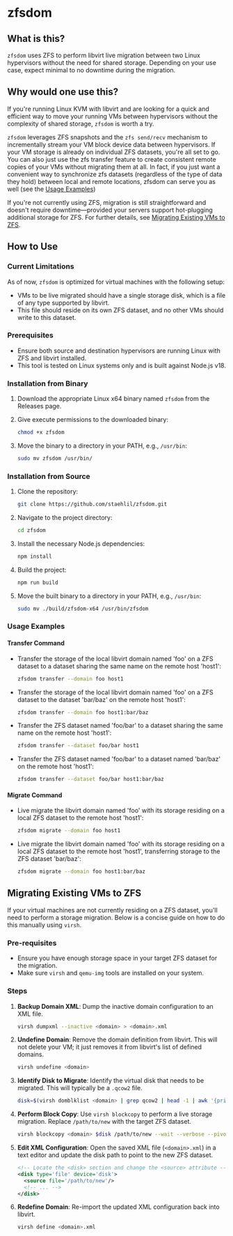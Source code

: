 # zfsdom

## What is this?

`zfsdom` uses ZFS to perform libvirt live migration between two Linux hypervisors without the need for shared storage. Depending on your use case, expect minimal to no downtime during the migration.

## Why would one use this?

If you're running Linux KVM with libvirt and are looking for a quick and efficient way to move your running VMs between hypervisors without the complexity of shared storage, `zfsdom` is worth a try.

`zfsdom` leverages ZFS snapshots and the `zfs send/recv` mechanism to incrementally stream your VM block device data between hypervisors. If your VM storage is already on individual ZFS datasets, you're all set to go.
You can also just use the zfs transfer feature to create consistent remote copies of your VMs without migrating them at all. In fact, if you just want a convenient way to synchronize zfs datasets (regardless of the type of data they hold) between local and remote locations, zfsdom can serve you as well (see the [Usage Examples](#usage-examples))

If you're not currently using ZFS, migration is still straightforward and doesn't require downtime—provided your servers support hot-plugging additional storage for ZFS. For further details, see [Migrating Existing VMs to ZFS](#migrating-existing-vms-to-zfs).

## How to Use

### Current Limitations

As of now, `zfsdom` is optimized for virtual machines with the following setup:

- VMs to be live migrated should have a single storage disk, which is a file of any type supported by libvirt.
- This file should reside on its own ZFS dataset, and no other VMs should write to this dataset.

### Prerequisites

- Ensure both source and destination hypervisors are running Linux with ZFS and libvirt installed.
- This tool is tested on Linux systems only and is built against Node.js v18.

### Installation from Binary

1. Download the appropriate Linux x64 binary named `zfsdom` from the Releases page.

2. Give execute permissions to the downloaded binary:

    ```bash
    chmod +x zfsdom
    ```

3. Move the binary to a directory in your PATH, e.g., `/usr/bin`:

    ```bash
    sudo mv zfsdom /usr/bin/
    ```

### Installation from Source

1. Clone the repository:

    ```bash
    git clone https://github.com/staehlil/zfsdom.git
    ```

2. Navigate to the project directory:

    ```bash
    cd zfsdom
    ```

3. Install the necessary Node.js dependencies:

    ```bash
    npm install
    ```

4. Build the project:

    ```bash
    npm run build
    ```

5. Move the built binary to a directory in your PATH, e.g., `/usr/bin`:

    ```bash
    sudo mv ./build/zfsdom-x64 /usr/bin/zfsdom
    ```

### Usage Examples

#### Transfer Command

- Transfer the storage of the local libvirt domain named 'foo' on a ZFS dataset to a dataset sharing the same name on the remote host 'host1':

    ```bash
    zfsdom transfer --domain foo host1
    ```

- Transfer the storage of the local libvirt domain named 'foo' on a ZFS dataset to the dataset 'bar/baz' on the remote host 'host1':

    ```bash
    zfsdom transfer --domain foo host1:bar/baz
    ```

- Transfer the ZFS dataset named 'foo/bar' to a dataset sharing the same name on the remote host 'host1':

    ```bash
    zfsdom transfer --dataset foo/bar host1
    ```

- Transfer the ZFS dataset named 'foo/bar' to a dataset named 'bar/baz' on the remote host 'host1':

    ```bash
    zfsdom transfer --dataset foo/bar host1:bar/baz
    ```

#### Migrate Command

- Live migrate the libvirt domain named 'foo' with its storage residing on a local ZFS dataset to the remote host 'host1':

    ```bash
    zfsdom migrate --domain foo host1
    ```

- Live migrate the libvirt domain named 'foo' with its storage residing on a local ZFS dataset to the remote host 'host1', transferring storage to the ZFS dataset 'bar/baz':

    ```bash
    zfsdom migrate --domain foo host1:bar/baz
    ```

## Migrating Existing VMs to ZFS

If your virtual machines are not currently residing on a ZFS dataset, you'll need to perform a storage migration. Below is a concise guide on how to do this manually using `virsh`.

### Pre-requisites

- Ensure you have enough storage space in your target ZFS dataset for the migration.
- Make sure `virsh` and `qemu-img` tools are installed on your system.

### Steps

1. **Backup Domain XML**: Dump the inactive domain configuration to an XML file.

    ```bash
    virsh dumpxml --inactive <domain> > <domain>.xml
    ```

2. **Undefine Domain**: Remove the domain definition from libvirt. This will not delete your VM; it just removes it from libvirt's list of defined domains.

    ```bash
    virsh undefine <domain>
    ```

3. **Identify Disk to Migrate**: Identify the virtual disk that needs to be migrated. This will typically be a `.qcow2` file.

    ```bash
    disk=$(virsh domblklist <domain> | grep qcow2 | head -1 | awk '{print $1}')
    ```

4. **Perform Block Copy**: Use `virsh blockcopy` to perform a live storage migration. Replace `/path/to/new` with the target ZFS dataset.

    ```bash
    virsh blockcopy <domain> $disk /path/to/new --wait --verbose --pivot
    ```

5. **Edit XML Configuration**: Open the saved XML file (`<domain>.xml`) in a text editor and update the disk path to point to the new ZFS dataset.

    ```xml
    <!-- Locate the <disk> section and change the <source> attribute -->
    <disk type='file' device='disk'>
      <source file='/path/to/new'/>
      <!-- ... -->
    </disk>
    ```

6. **Redefine Domain**: Re-import the updated XML configuration back into libvirt.

    ```bash
    virsh define <domain>.xml
    ```

